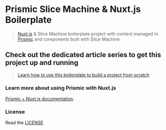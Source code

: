 # Prismic Slice Machine & Nuxt.js Boilerplate
> [Nuxt.js](https://nuxtjs.org/) & Slice Machine boilerplate project with content managed in [Prismic](https://prismic.io) and components built with Slice Machine

## Check out the dedicated article series to get this project up and running
> [Learn how to use this boilerplate to build a project from scratch](https://prismic.io/docs/technologies/tutorial-series-introduction-nuxtjs)

### Learn more about using Prismic with Nuxt.js

[Prismic + Nuxt.js documentation](hhttps://prismic.io/docs/technologies/nuxtjs).

### License

Read the [LICENSE](./LICENSE)
